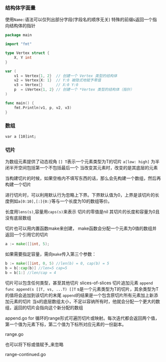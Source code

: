 ### 结构体字面量
使用`Name:`语法可以仅列出部分字段(字段名的顺序无关) 特殊的前缀`&`返回一个指向结构体的指针
~~~ go
package main

import "fmt"

type Vertex struct {
	X, Y int
}

var (
	v1 = Vertex{1, 2}  // 创建一个 Vertex 类型的结构体
	v2 = Vertex{X: 1}  // Y:0 被隐式地赋予零值
	v3 = Vertex{}      // X:0 Y:0
	p  = &Vertex{1, 2} // 创建一个 *Vertex 类型的结构体（指针）
)

func main() {
	fmt.Println(v1, p, v2, v3)
}
~~~

### 数组
`var a [10]int;`

### 切片
为数组元素提供了动态视角
`[] T`表示一个元素类型为T的切片 `a[low: high]` 为半闭半开空间包括第一个不包括最后一个
当改变其元素时，改变的是其底层的元素

当构建切片的时候，如果空格内不填写东西的话，那么会先构建一个数组，然后再构建一个切片

进行切片时，可以利用默认行为忽略上下界。下界默认值为0，上界是该切片的长度例如`a[0:10],[:]{0:}`等与一个长度为10的数组等价。

长度用`lens(s)`,容量用`caps(s)`来表示
切片的零值是nil 其切片的长度和容量为0且没有底层数组

切片也可以用内置函数make来创建，
make函数会分配一个元素为0值的数组并返回一个引用它的切片
~~~ go
a := make([]int, 5);
~~~
如果需要指定容量，需向`make`传入第三个参数：
~~~ go
b := make([]int, 0, 5) //len(b) = 0, cap(b) = 5
b = b[:cap(b)] //len=5 cap=5
b = b[1:] //len/cap = 4
~~~

切片可以包含任何类型，甚至其他切片
slices-of-slices
切片追加元素 `append`
`func append(s []T, vs, ...T) []T`
s是一个元素类型为T的切片，其余类型为T的值将会追加到该切片的末尾
`append`的结果是一个包含原切片所有元素加上新添加元素的切片
当s的底层数组太小，不足以容纳所有时，他就会分配一个更大的数组，返回的切片会指向这个新分配的数组

append.go
for 循环的range形式可遍历切片或映射。每次迭代都会返回两个值，第一个值为元素下标，第二个值为下标所对应元素的一份副本。

range.go

也可以将下标或值赋予_来忽略

range-continued.go